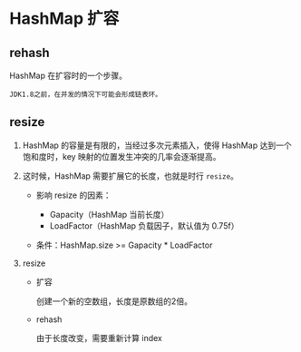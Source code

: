 # HashMap 扩容

## rehash

HashMap 在扩容时的一个步骤。

```链表环
JDK1.8之前，在并发的情况下可能会形成链表环。
```

## resize

1. HashMap 的容量是有限的，当经过多次元素插入，使得 HashMap 达到一个饱和度时，key 映射的位置发生冲突的几率会逐渐提高。

2. 这时候，HashMap 需要扩展它的长度，也就是时行 `resize`。

   * 影响 resize 的因素：

     * Gapacity（HashMap 当前长度）
     * LoadFactor（HashMap 负载因子，默认值为 0.75f）

   * 条件：HashMap.size >= Gapacity * LoadFactor

3. resize

   * 扩容

     创建一个新的空数组，长度是原数组的2倍。

   * rehash

     由于长度改变，需要重新计算 index
